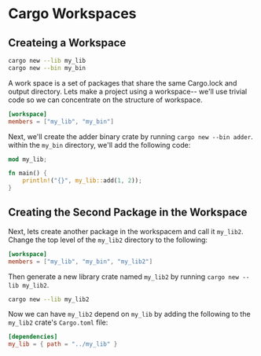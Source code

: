 
# Cargo Workspaces

## Createing a Workspace

```bash
cargo new --lib my_lib
cargo new --bin my_bin
```
A work space is a set of packages that share the same Cargo.lock and output directory. Lets make a project using a workspace-- we'll use trivial code so we can concentrate on the structure of workspace.

```toml
[workspace]
members = ["my_lib", "my_bin"]
```

Next, we'll create the adder binary crate by running `cargo new --bin adder`. within the `my_bin` directory, we'll add the following code:

```rust
mod my_lib;

fn main() {
    println!("{}", my_lib::add(1, 2));
}
```

## Creating the Second Package in the Workspace

Next, lets create another package in the workspacem and call it `my_lib2`.
Change the top level of the `my_lib2` directory to the following:

```toml
[workspace]
members = ["my_lib", "my_bin", "my_lib2"]
```

Then generate a new library crate named `my_lib2` by running `cargo new --lib my_lib2`.

```bash
cargo new --lib my_lib2
```

Now we can have `my_lib2` depend on `my_lib` by adding the following to the `my_lib2` crate's `Cargo.toml` file:

```toml
[dependencies]
my_lib = { path = "../my_lib" }
```

